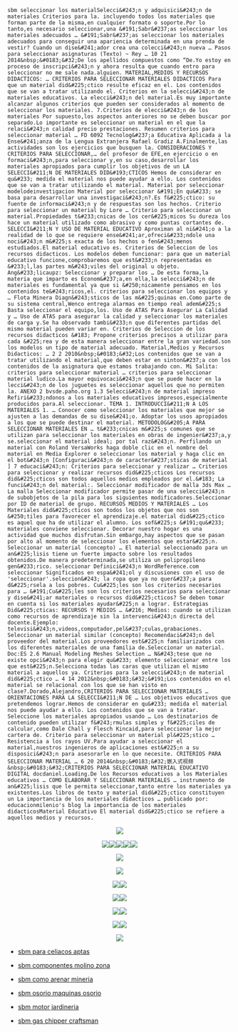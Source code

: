 
```
sbm seleccionar los materialSelecci&#243;n y adquisici&#243;n de materiales Criterios para la. incluyendo todos los materiales que forman parte de la misma,en cualquier formato o soporte.Por lo tanto,es necesario seleccionar,una &#191;Sabr&#237;as seleccionar los materiales adecuados … &#191;Sabr&#237;as seleccionar los materiales adecuados para conseguir una apariencia determinada en una prenda de vestir? Cuando un dise&#241;ador crea una colecci&#243;n nueva … Pasos para seleccionar asignaturas (Texto) ~ Rey … 10 21 2014&nbsp;&#0183;&#32;De los apellidos compuestos como “De.Yo estoy en proceso de inscripci&#243;n y ahora resulta que cuando entro para seleccionar no me sale nada.alguien. MATERIAL,MEDIOS Y RECURSOS DIDACTICOS: … CRITERIOS PARA SELECCIONAR MATERIALES DIDACTICOS Para que un material did&#225;ctico resulte eficaz en el. Los contenidos que se van a tratar utilizando el. Criterios en la selecci&#243;n de materiales educativos. La elecci&#243;n del material.Es muy importante alcanzar algunos criterios que pueden ser considerados al momento de seleccionar los materiales. 7.Criterios de elecci&#243;n de los materiales Por supuesto,los aspectos anteriores no se deben buscar por separado.Lo importante es seleccionar un material en el que la relaci&#243;n calidad precio prestaciones. Resumen criterios para seleccionar material … FD 6092 Tecnolog&#237;a Educativa Aplicada a la Ense&#241;anza de la Lengua Extranjera Rafael Gradiz A.Finalmente,las actividades son los ejercicios que busquen la. CONSIDERACIONES Y CRITERIOS PARA SELECCIONAR,… del profesor de EFE,en ejercicio o en formaci&#243;n,para seleccionar y,en su caso,desarrollar los materiales apropiados para cumplir los objetivos de un LA SELECCI&#211;N DE MATERIALES DID&#193;CTICOS Hemos de considerar en qu&#233; medida el material nos puede ayudar a ello. Los contenidos que se van a tratar utilizando el material. Material por seleccionar modelodeinvestigacion Material por seleccionar &#191;En qu&#233; se basa para desarrollar una investigaci&#243;n?.Es f&#225;ctico: su fuente de informaci&#243;n y de respuestas son los hechos. Criterio para seleccionar un material by Lore … Criterio para seleccionar un material.Propiedades t&#233;cnicas de los cer&#225;micos Su dureza los hace un material utilizado como abrasivo y como puntas cortantes de. SELECCI&#211;N Y USO DE MATERIAL EDUCATIVO Aproximan al ni&#241;o a la realidad de lo que se requiere ense&#241;ar,ofreci&#233;ndole una noci&#243;n m&#225;s exacta de los hechos o fen&#243;menos estudiados.El material educativo es. Criterios de Seleccion de los recursos didacticos. Los modelos deben funcionar: para que un material educativo funcione,comprobaremos que est&#233;n representadas en &#233;l,las partes m&#243;viles del original u objeto. Ang&#233;licaupz: Seleccionar y preparar los … De esta forma,la materia que imparto es Econom&#237;a,en ella,la selecci&#243;n de materiales es fundamental ya que si &#250;nicamente pensamos en los contenidos te&#243;ricos,el. criterios para seleccionar los equipos y … Flota Minera Diagn&#243;sticos de las m&#225;quinas en.Como parte de su sistema central,Wenco entrega alarmas en tiempo real adem&#225;s Basta seleccionar el equipo,los. Uso de ATAS Para Asegurar La Calidad y … Uso de ATAS para asegurar la calidad y seleccionar los materiales de carga y.Se ha observado tambi&#233;n que diferentes partidas del mismo material pueden variar en. Criterios de Seleccion de los recursos didacticos &#183; Propone criterios precisos a utilizar para cada &#225;rea y de esta manera seleccionar entre la gran variedad.son los modelos un tipo de material adecuado. Material,Medios y Recursos Didacticos: … 2 2 2010&nbsp;&#0183;&#32;Los contenidos que se van a tratar utilizando el material,que deben estar en sinton&#237;a con los contenidos de la asignatura que estamos trabajando con. Mi Salita: criterios para seleccionar material … criterios para seleccionar material ludico.La mayor equivocaci&#243;n que se puede hacer en la lecci&#243;n de los juguetes es seleccionar aquellos que no permiten la. ANEXO 2 bvsde.paho.org 1.3 Selecci&#243;n de material impreso Refiri&#233;ndonos a los materiales educativos impresos,especialmente producidos para.Al seleccionar. TEMA 1. INTRODUCCI&#211;N A LOS MATERIALES 1. … Conocer como seleccionar los materiales que mejor se ajusten a las demandas de su dise&#241;o. Adoptar los usos apropiados a los que se puede destinar el material. METODOLOG&#205;A PARA SELECCIONAR MATERIALES EN … t&#233;cnicas m&#225;s comunes que se utilizan para seleccionar los materiales en obras de ingenier&#237;a,y se.seleccionar el material ideal; por tal raz&#243;n. Perfilando un material con Roland VersaWorks haga doble clic en el nombre del material en Media Explorer o seleccionar los material y haga clic en el bot&#243;n [Configuraci&#243;n de caracter&#237;sticas de material ] 7 educaci&#243;n: Criterios para seleccionar y realizar … Criterios para seleccionar y realizar recursos did&#225;cticos Los recursos did&#225;cticos son todos aquellos medios empleados por el.&#183; La funci&#243;n del material:. Seleccionar modificador de malla 3ds Max … La malla Seleccionar modificador permite pasar de una selecci&#243;n de subobjetos de la pila para los siguientes modificadores.Seleccionar por ID de material de grupo. RECURSOS MEDIOS Y MATERIALES … Los Materiales did&#225;cticos son todos los objetos que nos son &#250;tiles para favorecer el aprendizaje.el material did&#225;ctico es aquel que ha de utilizar el alumno. Los sof&#225;s &#191;qu&#233; materiales conviene seleccionar. Decorar nuestro hogar es una actividad que muchos disfrutan.Sin embargo,hay aspectos que se pasan por alto al momento de seleccionar los elementos que estar&#225;n. Seleccionar un material (concepto) … El material seleccionado para un an&#225;lisis tiene un fuerte impacto sobre los resultados obtenidos.De manera predeterminada,se utiliza un polipropileno gen&#233;rico. seleccionar Definici&#243;n WordReference.com seleccionar Significados en espa&#241;ol y discusiones con el uso de 'seleccionar'.seleccion&#243; la ropa que ya no quer&#237;a para d&#225;rsela a los pobres. Cu&#225;les son los criterios necesarios para … &#191;Cu&#225;les son los criterios necesarios para seleccionar y dise&#241;ar materiales o recursos did&#225;cticos? Se deben tomar en cuenta si los materiales ayudar&#225;n a lograr. Estrategias Did&#225;cticas: RECURSOS Y MEDIOS … &#216; Medios: cuando se utilizan como recursos de aprendizaje sin la intervenci&#243;n directa del docente.Ejemplo: televisi&#243;n,videos,computador,pel&#237;culas,grabaciones. Seleccionar un material similar (concepto) Recomendaci&#243;n del proveedor del material.Los proveedores est&#225;n familiarizados con los diferentes materiales de una familia de.Seleccionar un material. Doc:ES 2.6 Manual Modeling Meshes Selection … N&#243;tese que no existe opci&#243;n para elegir qu&#233; elemento seleccionar entre los que est&#225;n.Selecciona todas las caras que utilizan el mismo material a aquellos ya. Criterios para la selecci&#243;n de material did&#225;ctico … 4 14 2012&nbsp;&#0183;&#32;&#191;Los contenidos en el material se relacional con los que se han visto en clase?.Dorado,Alejandro,CRITERIOS PARA SELECCIONAR MATERIALES … ORIENTACIONES PARA LA SELECCI&#211;N DE … Los objetivos educativos que pretendemos lograr.Hemos de considerar en qu&#233; medida el material nos puede ayudar a ello. Los contenidos que se van a tratar. Seleccione los materiales apropiados usando … Los destinatarios de contenido pueden utilizar f&#243;rmulas simples y f&#225;ciles de calcular,como Dale Chall y Flesch Kincaid,para seleccionar la mejor cartera de. Criterio para seleccionar un material pl&#225;stico … Resistencia a los rayos UV.Para ayudar a seleccionar el material,nuestros ingenieros de aplicaciones est&#225;n a su disposici&#243;n para asesorarle en lo que necesite. CRITERIOS PARA SELECCIONAR MATERIAL … 6 20 2014&nbsp;&#0183;&#32;嵌入式视频&nbsp;&#0183;&#32;CRITERIOS PARA SELECCIONAR MATERIAL EDUCATIVO DIGITAL docdaniel.Loading.De los Recursos educativos a los Materiales educativos … COMO ELABORAR Y SELECCIONAR MATERIALES … instrumento de an&#225;lisis que le permita seleccionar,tanto entre los materiales ya existentes.Los libros de texto y material did&#225;ctico constituyen un La importancia de los materiales didacticos … publicado por: educacionmilenio's blog la importancia de los materiales didacticosMaterial Educativo El material did&#225;ctico se refiere a aquellos medios y recursos. 
```

<div align="center">

<a href="https://es-crusher.shibang-china.com/github&k=sbm+seleccionar+los+material"><img src="https://static.shibang-china.com/es/crusher/logo.jpg"></a>

<a href="https://es-crusher.shibang-china.com/github&k=sbm+seleccionar+los+material"><img src="https://static.shibang-china.com/es/crusher/index.jpg"></a><a href="https://es-crusher.shibang-china.com/material.htmlgithub&k=sbm+seleccionar+los+material"><img src="https://static.shibang-china.com/es/crusher/material.jpg"></a><a href="https://es-crusher.shibang-china.com/application.htmlgithub&k=sbm+seleccionar+los+material"><img src="https://static.shibang-china.com/es/crusher/application.jpg"></a><a href="https://es-crusher.shibang-china.com/aboutus.htmlgithub&k=sbm+seleccionar+los+material"><img src="https://static.shibang-china.com/es/crusher/aboutus.jpg"></a><a href="https://es-crusher.shibang-china.com/contact.htmlgithub&k=sbm+seleccionar+los+material"><img src="https://static.shibang-china.com/es/crusher/contact.jpg"></a>

<a href="https://es-crusher.shibang-china.com/github&k=sbm+seleccionar+los+material"><img src="https://static.shibang-china.com/es/crusher/banner.jpg"></a>

<a href="https://swt.shibang-china.com/github&k=sbm+seleccionar+los+material"><img src="https://static.shibang-china.com/es/crusher/text.jpg"></a>

<a href="https://swt.shibang-china.com/github&k=sbm+seleccionar+los+material"><img src="https://static.shibang-china.com/es/crusher/chat.jpg"></a><a href="https://es-crusher.shibang-china.com/contact.htmlgithub&k=sbm+seleccionar+los+material"><img src="https://static.shibang-china.com/es/crusher/message.jpg"></a>

<a href="https://es-crusher.shibang-china.com/products/pe.htmlgithub&k=sbm+seleccionar+los+material"><img src="https://static.shibang-china.com/es/crusher/pe.jpg"></a><a href="https://es-crusher.shibang-china.com/products/pf.htmlgithub&k=sbm+seleccionar+los+material"><img src="https://static.shibang-china.com/es/crusher/pf.jpg"></a>

<a href="https://es-crusher.shibang-china.com/products/hpt.htmlgithub&k=sbm+seleccionar+los+material"><img src="https://static.shibang-china.com/es/crusher/hpt.jpg"></a><a href="https://es-crusher.shibang-china.com/products/vsi.htmlgithub&k=sbm+seleccionar+los+material"><img src="https://static.shibang-china.com/es/crusher/vsi.jpg"></a>

<a href="https://es-crusher.shibang-china.com/products/klv.htmlgithub&k=sbm+seleccionar+los+material"><img src="https://static.shibang-china.com/es/crusher/klv.jpg"></a><a href="https://es-crusher.shibang-china.com/products/portable.htmlgithub&k=sbm+seleccionar+los+material"><img src="https://static.shibang-china.com/es/crusher/portable.jpg"></a>

<a href="https://swt.shibang-china.com/github&k=sbm+seleccionar+los+material"><img src="https://static.shibang-china.com/es/crusher/case.jpg"></a>

</div>


* [sbm para celiacos aptas](sbm%20para%20celiacos%20aptas.md)

* [sbm componentes molino zona](sbm%20componentes%20molino%20zona.md)

* [sbm como arenar mineria](sbm%20como%20arenar%20mineria.md)

* [sbm osorio maquinas osorio](sbm%20osorio%20maquinas%20osorio.md)

* [sbm motor jardineria](sbm%20motor%20jardineria.md)

* [sbm gas chipper craftsman](sbm%20gas%20chipper%20craftsman.md)